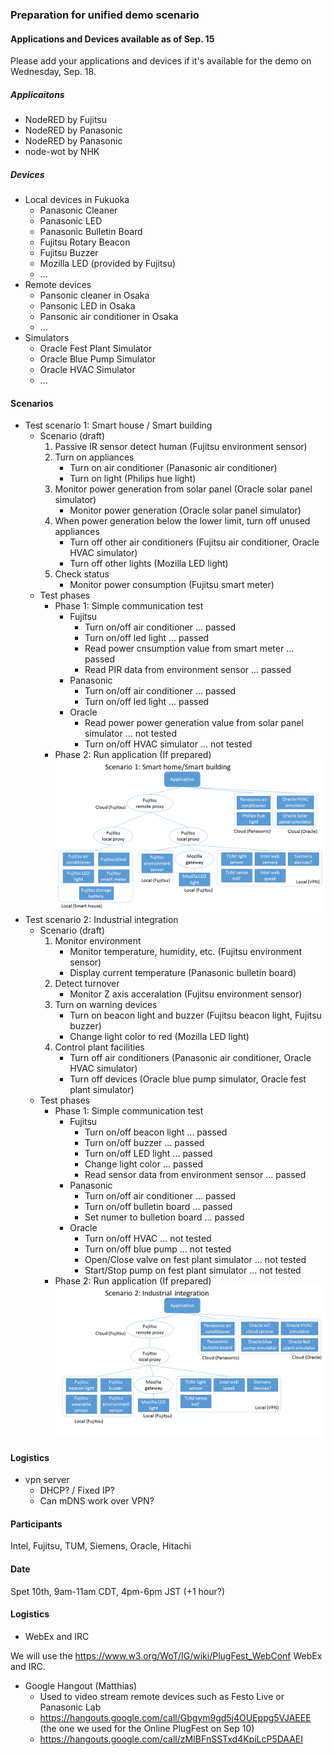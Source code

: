 ### Preparation for unified demo scenario

#### Applications and Devices available as of Sep. 15

Please add your applications and devices if it's available for the demo on Wednesday, Sep. 18.

##### Applicaitons
* NodeRED by Fujitsu
* NodeRED by Panasonic
* NodeRED by Panasonic
* node-wot by NHK

##### Devices
* Local devices in Fukuoka
  * Panasonic Cleaner
  * Panasonic LED
  * Panasonic Bulletin Board
  * Fujitsu Rotary Beacon
  * Fujitsu Buzzer
  * Mozilla LED (provided by Fujitsu)
  * ...
* Remote devices
  * Pansonic cleaner in Osaka
  * Pansonic LED in Osaka
  * Pansonic air conditioner in Osaka
  * ...
* Simulators
  * Oracle Fest Plant Simulator
  * Oracle Blue Pump Simulator
  * Oracle HVAC Simulator
  * ...

#### Scenarios

- Test scenario 1: Smart house / Smart building
  - Scenario (draft)
    1. Passive IR sensor detect human (Fujitsu environment sensor)
    1. Turn on appliances
       - Turn on air conditioner (Panasonic air conditioner)
       - Turn on light (Philips hue light)
    1. Monitor power generation from solar panel (Oracle solar panel simulator)
       - Monitor power generation (Oracle solar panel simulator)
    1. When power generation below the lower limit, turn off unused appliances
       - Turn off other air conditioners (Fujitsu air conditioner, Oracle HVAC simulator)
       - Turn off other lights (Mozilla LED light)
    1. Check status
       - Monitor power consumption (Fujitsu smart meter)
  - Test phases
    - Phase 1: Simple communication test  
        - Fujitsu
          - Turn on/off air conditioner ... passed
          - Turn on/off led light ... passed
          - Read power cnsumption value from smart meter ... passed
          - Read PIR data from environment sensor ... passed
        - Panasonic
          - Turn on/off air conditioner ... passed
          - Turn on/off led light ... passed
        - Oracle
          - Read power power generation value from solar panel simulator ... not tested
          - Turn on/off HVAC simulator ... not tested
    - Phase 2: Run application (If prepared)
![scenario1][]
- Test scenario 2: Industrial integration
  - Scenario (draft)
    1. Monitor environment
       - Monitor temperature, humidity, etc. (Fujitsu environment sensor)
       - Display current temperature (Panasonic bulletin board)
    1. Detect turnover
       - Monitor Z axis acceralation (Fujitsu environment sensor)
    1. Turn on warning devices
       - Turn on beacon light and buzzer (Fujitsu beacon light, Fujitsu buzzer)
       - Change light color to red (Mozilla LED light)
    1. Control plant facilities
       - Turn off air conditioners (Panasonic air conditioner, Oracle HVAC simulator)
       - Turn off devices (Oracle blue pump simulator, Oracle fest plant simulator)
  - Test phases
    - Phase 1: Simple communication test  
        - Fujitsu
          - Turn on/off beacon light ... passed
          - Turn on/off buzzer ... passed
          - Turn on/off LED light ... passed
          - Change light color ... passed
          - Read sensor data from environment sensor ... passed
        - Panasonic
          - Turn on/off air conditioner ... passed
          - Turn on/off bulletin board ... passed
          - Set numer to bulletion board ... passed
        - Oracle
          - Turn on/off HVAC ... not tested
          - Turn on/off blue pump ... not tested
          - Open/Close valve on fest plant simulator ... not tested
          - Start/Stop pump on fest plant simulator ... not tested
    - Phase 2: Run application (If prepared)
![scenario2][]

[scenario1]:images/test_scenario_1.png
[scenario2]:images/test_scenario_2.png

#### Logistics
- vpn server
  - DHCP? / Fixed IP?
  - Can mDNS work over VPN?

#### Participants
Intel, Fujitsu, TUM, Siemens, Oracle, Hitachi

#### Date
Spet 10th, 9am-11am CDT, 4pm-6pm JST (+1 hour?)

#### Logistics

* WebEx and IRC

We will use the https://www.w3.org/WoT/IG/wiki/PlugFest_WebConf WebEx and IRC.

* Google Hangout (Matthias)
   - Used to video stream remote devices such as Festo Live or Panasonic Lab
   - https://hangouts.google.com/call/Gbgym9gd5j4OUEppg5VJAEEE (the one we used for the Online PlugFest on Sep 10)
   - https://hangouts.google.com/call/zMIBFnSSTxd4KpiLcP5DAAEI



